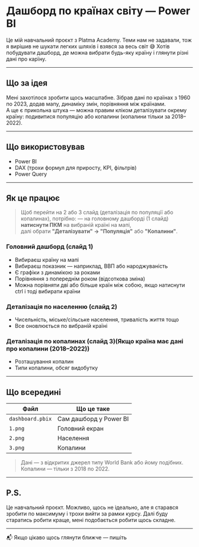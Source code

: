 # Дашборд по країнах світу — Power BI

Це мій навчальний проєкт з Platma Academy. Теми нам не задавали, тож я вирішив не шукати легких шляхів і взявся за весь світ 😅 
Хотів побудувати дашборд, де можна вибрати будь-яку країну і глянути різні дані про карїну.

---

## Що за ідея

Мені захотілося зробити щось масштабне. Зібрав дані по країнах з 1960 по 2023, додав мапу, динаміку змін, порівняння між країнами.  
А ще є прикольна штука — можна правим кліком деталізувати окрему країну: подивитися популяцію або копалини (копалини тільки за 2018–2022).

---

## Що використовував
- Power BI
- DAX (трохи формул для приросту, KPI, фільтрів)
- Power Query

---

## Як це працює

> Щоб перейти на 2 або 3 слайд (деталізація по популяції або копалинах), потрібно: — на головному дашборді (1 слайд)
> **натиснути ПКМ** на вибраній країні на мапі,  
> далі обрати **"Деталізувати" -> "Популяція"** або **"Копалини"**.

### Головний дашборд (слайд 1)
- Вибираєш країну на мапі
- Вибираєш показник — наприклад, ВВП або народжуваність
- Є графіки з динамікою за роками
- Порівняння з попереднім роком (відсоткова зміна)
- Можна порівняти дві або більше країн між собою, якщо натиснути ctrl і тоді вибирати країни

### Деталізація по населенню (слайд 2)
- Чисельність, міське/сільське населення, тривалість життя тощо
- Все оновлюється по вибраній країні

### Деталізація по копалинах (слайд 3)(Якщо країна має дані про копалини (2018–2022))
- Розташування копалин
- Типи копалини, обсяг видобутку

---

## Що всередині

| Файл              | Що це таке                         |
|-------------------|------------------------------------|
| `dashboard.pbix`  | Сам дашборд у Power BI             |
| `1.png`           | Головний екран                     |
| `2.png`           | Населення                          |
| `3.png`           | Копалини                           |

> Дані — з відкритих джерел типу World Bank або йому подібних.  
> Копалини — тільки з 2018 по 2022.

---

## P.S.

Це навчальний проєкт. Можливо, щось не ідеально, але я старався зробити по максимуму і трохи вийти за рамки курсу. Далі буду старатись робити краще, мені подобається робити щось складне.

---
📬 Якщо цікаво щось глянути ближче — пишіть
